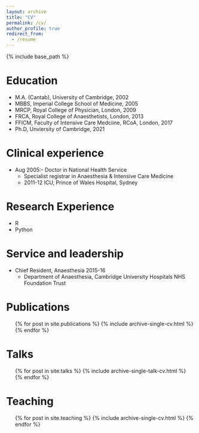 ```yaml
---
layout: archive
title: "CV"
permalink: /cv/
author_profile: true
redirect_from:
  - /resume
---
```


{% include base_path %}

Education
======
* M.A. (Cantab), University of Cambridge, 2002
* MBBS, Imperial College School of Medicine, 2005
* MRCP, Royal College of Physician, London, 2009
* FRCA, Royal College of Anaesthetists, London, 2013
* FFICM, Faculty of Intensive Care Medciine, RCoA, London, 2017
* Ph.D, Unviersity of Cambridge, 2021

Clinical experience
======
* Aug 2005:- Doctor in National Health Service
  * Specialist registrar in Anaesthesia & Intensive Care Medicine
  * 2011-12 ICU, Prince of Wales Hospital, Sydney
 
  
Research Experience
======
* R
* Python

  
Service and leadership
======
* Chief Resident, Anaesthesia 2015-16
  * Department of Anaesthesia, Cambridge University Hospitals NHS Foundation Trust   

Publications
======
  <ul>{% for post in site.publications %}
    {% include archive-single-cv.html %}
  {% endfor %}</ul>
  
Talks
======
  <ul>{% for post in site.talks %}
    {% include archive-single-talk-cv.html %}
  {% endfor %}</ul>
  
Teaching
======
  <ul>{% for post in site.teaching %}
    {% include archive-single-cv.html %}
  {% endfor %}</ul>

